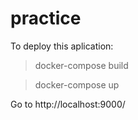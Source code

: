 # practice

To deploy this aplication:

> docker-compose build

> docker-compose up

Go to http://localhost:9000/
